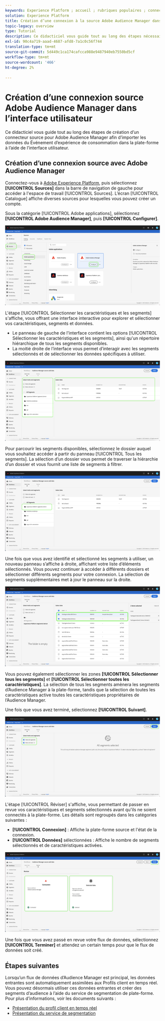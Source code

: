 ```yaml
---
keywords: Experience Platform ; accueil ; rubriques populaires ; connecteur source du gestionnaire d’Audiences ; Audience Manager ; connecteur du gestionnaire d’audiences
solution: Experience Platform
title: Création d’une connexion à la source Adobe Audience Manager dans l’interface utilisateur
topic-legacy: overview
type: Tutorial
description: Ce didacticiel vous guide tout au long des étapes nécessaires pour créer des connecteurs source pour Adobe Audience Manager afin d’importer les données du Événement d’expérience de consommation dans la plate-forme à l’aide de l’interface utilisateur.
exl-id: 90c4a719-aaad-4687-afd8-7a1c0c56f744
translation-type: tm+mt
source-git-commit: 5d449c1ca174cafcca988e9487940eb7550bd5cf
workflow-type: tm+mt
source-wordcount: '466'
ht-degree: 2%

---
```


# Création d’une connexion source Adobe Audience Manager dans l’interface utilisateur

Ce didacticiel vous guide tout au long des étapes de création d’un connecteur source pour Adobe Audience Manager afin d’importer les données du Événement d’expérience de consommation dans la plate-forme à l’aide de l’interface utilisateur.

## Création d’une connexion source avec Adobe Audience Manager

Connectez-vous à [Adobe Experience Platform](https://platform.adobe.com), puis sélectionnez **[!UICONTROL Sources]** dans la barre de navigation de gauche pour accéder à l&#39;espace de travail [!UICONTROL Sources]. L’écran [!UICONTROL Catalogue] affiche diverses sources pour lesquelles vous pouvez créer un compte.

Sous la catégorie [!UICONTROL Adobe applications], sélectionnez **[!UICONTROL Adobe Audience Manager]**, puis **[!UICONTROL Configurer]**.

![catalogue](../../../../images/tutorials/create/aam/catalog.png)

L&#39;étape [!UICONTROL Sélectionner les caractéristiques et les segments] s&#39;affiche, vous offrant une interface interactive pour explorer et sélectionner vos caractéristiques, segments et données.

* Le panneau de gauche de l&#39;interface contient les options [!UICONTROL Sélectionner les caractéristiques et les segments], ainsi qu&#39;un répertoire hiérarchique de tous les segments disponibles.
* La moitié droite de l’interface vous permet d’interagir avec les segments sélectionnés et de sélectionner les données spécifiques à utiliser.

![add-data](../../../../images/tutorials/create/aam/add-data.png)

Pour parcourir les segments disponibles, sélectionnez le dossier auquel vous souhaitez accéder à partir du panneau [!UICONTROL Tous les segments]. La sélection d’un dossier vous permet de traverser la hiérarchie d’un dossier et vous fournit une liste de segments à filtrer.

![segment-dossier](../../../../images/tutorials/create/aam/segment-folder.png)

Une fois que vous avez identifié et sélectionné les segments à utiliser, un nouveau panneau s’affiche à droite, affichant votre liste d’éléments sélectionnés. Vous pouvez continuer à accéder à différents dossiers et sélectionner différents segments pour votre connexion. La sélection de segments supplémentaires met à jour le panneau sur la droite.

![select-data](../../../../images/tutorials/create/aam/select-data.png)

Vous pouvez également sélectionner les zones **[!UICONTROL Sélectionner tous les segments]** et **[!UICONTROL Sélectionner toutes les caractéristiques]**. La sélection de tous les segments amènera les segments d’Audience Manager à la plate-forme, tandis que la sélection de toutes les caractéristiques active toutes les caractéristiques propriétaires de l’Audience Manager.

Une fois que vous avez terminé, sélectionnez **[!UICONTROL Suivant]**.

![tous les segments](../../../../images/tutorials/create/aam/all-segments.png)

L&#39;étape [!UICONTROL Réviser] s&#39;affiche, vous permettant de passer en revue vos caractéristiques et segments sélectionnés avant qu&#39;ils ne soient connectés à la plate-forme. Les détails sont regroupés dans les catégories suivantes :

* **[!UICONTROL Connexion]** : Affiche la plate-forme source et l&#39;état de la connexion.
* **[!UICONTROL Données]** sélectionnées : Affiche le nombre de segments sélectionnés et de caractéristiques activées.

![examiner](../../../../images/tutorials/create/aam/review.png)

Une fois que vous avez passé en revue votre flux de données, sélectionnez **[!UICONTROL Terminer]** et attendez un certain temps pour que le flux de données soit créé.

## Étapes suivantes

Lorsqu’un flux de données d’Audience Manager est principal, les données entrantes sont automatiquement assimilées aux Profils client en temps réel. Vous pouvez désormais utiliser ces données entrantes et créer des segments d’audience à l’aide du service de segmentation de plate-forme. Pour plus d’informations, voir les documents suivants :

* [Présentation du profil client en temps réel](../../../../../profile/home.md)
* [Présentation du service de segmentation](../../../../../segmentation/home.md)
